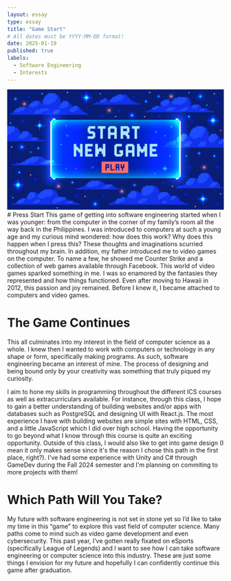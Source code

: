 ```yaml
---
layout: essay
type: essay
title: "Game Start"
# All dates must be YYYY-MM-DD format!
date: 2025-01-19
published: true
labels:
  - Software Engineering
  - Interests
---
```


<img class="img-fluid" src="../img/gamestart.jpg">
# Press Start
This game of getting into software engineering started when I was younger: from the computer in the corner of my family’s room all the way back in the Philippines. I was introduced to computers at such a young age and my curious mind wondered: how does this work? Why does this happen when I press this? These thoughts and imaginations scurried throughout my brain. In addition, my father introduced me to video games on the computer. To name a few, he showed me Counter Strike and a collection of web games available through Facebook. This world of video games sparked something in me. I was so enamored by the fantasies they represented and how things functioned. Even after moving to Hawaii in 2012, this passion and joy remained. Before I knew it, I became attached to computers and video games.

# The Game Continues
This all culminates into my interest in the field of computer science as a whole. I knew then I wanted to work with computers or technology in any shape or form, specifically making programs. As such, software engineering became an interest of mine. The process of designing and being bound only by your creativity was something that truly piqued my curiosity. 

I aim to hone my skills in programming throughout the different ICS courses as well as extracurriculars available. For instance, through this class, I hope to gain a better understanding of building websites and/or apps with databases such as PostgreSQL and designing UI with React.js. The most experience I have with building websites are simple sites with HTML, CSS, and a little JavaScript which I did over high school. Having the opportunity to go beyond what I know through this course is quite an exciting opportunity. Outside of this class, I would also like to get into game design (I mean it only makes sense since it's the reason I chose this path in the first place, right?). I've had some experience with Unity and C# through GameDev during the Fall 2024 semester and I'm planning on commiting to more projects with them!

# Which Path Will You Take?
My future with software engineering is not set in stone yet so I’d like to take my time in this “game” to explore this vast field of computer science. Many paths come to mind such as video game development and even cybersecurity. This past year, I’ve gotten really fixated on eSports (specifically League of Legends) and I want to see how I can take software engineering or computer science into this industry. These are just some things I envision for my future and hopefully I can confidently continue this game after graduation.
